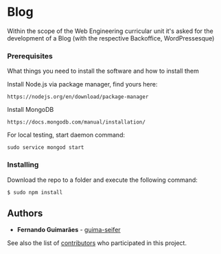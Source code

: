 # Blog
Within the scope of the Web Engineering curricular unit it's asked for the development of a Blog (with the respective Backoffice, WordPressesque)

### Prerequisites

What things you need to install the software and how to install them

Install Node.js via package manager, find yours here:
```
https://nodejs.org/en/download/package-manager
```

Install MongoDB
```
https://docs.mongodb.com/manual/installation/
```
For local testing, start daemon command:
````
sudo service mongod start
````
### Installing

Download the repo to a folder and execute the following command:
```
$ sudo npm install
```

## Authors

* **Fernando Guimarães** - [guima-seifer](https://github.com/guima-seifer)

See also the list of [contributors](https://github.com/guima-seifer/Blog/contributors) who participated in this project.
